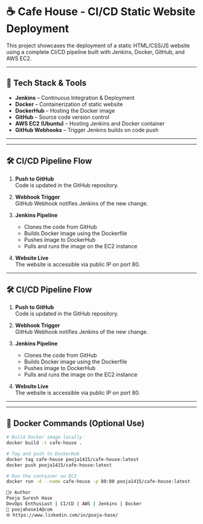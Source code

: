# ☕ Cafe House - CI/CD Static Website Deployment

This project showcases the deployment of a static HTML/CSS/JS website using a complete CI/CD pipeline built with Jenkins, Docker, GitHub, and AWS EC2.

---

## 🧰 Tech Stack & Tools

- **Jenkins** – Continuous Integration & Deployment
- **Docker** – Containerization of static website
- **DockerHub** – Hosting the Docker image
- **GitHub** – Source code version control
- **AWS EC2 (Ubuntu)** – Hosting Jenkins and Docker container
- **GitHub Webhooks** – Trigger Jenkins builds on code push

---


---

## 🛠️ CI/CD Pipeline Flow

1. **Push to GitHub**  
   Code is updated in the GitHub repository.

2. **Webhook Trigger**  
   GitHub Webhook notifies Jenkins of the new change.

3. **Jenkins Pipeline**  
   - Clones the code from GitHub  
   - Builds Docker image using the Dockerfile  
   - Pushes image to DockerHub  
   - Pulls and runs the image on the EC2 instance

4. **Website Live**  
   The website is accessible via public IP on port 80.

---


## 🛠️ CI/CD Pipeline Flow

1. **Push to GitHub**  
   Code is updated in the GitHub repository.

2. **Webhook Trigger**  
   GitHub Webhook notifies Jenkins of the new change.

3. **Jenkins Pipeline**  
   - Clones the code from GitHub  
   - Builds Docker image using the Dockerfile  
   - Pushes image to DockerHub  
   - Pulls and runs the image on the EC2 instance

4. **Website Live**  
   The website is accessible via public IP on port 80.

---

---

## 🐳 Docker Commands (Optional Use)

```bash
# Build Docker image locally
docker build -t cafe-house .

# Tag and push to DockerHub
docker tag cafe-house pooja1415/cafe-house:latest
docker push pooja1415/cafe-house:latest

# Run the container on EC2
docker run -d --name cafe-house -p 80:80 pooja1415/cafe-house:latest

🙋‍♀️ Author
Pooja Suresh Hase
DevOps Enthusiast | CI/CD | AWS | Jenkins | Docker
📧 poojahase14@com
🌐 https://www.linkedin.com/in/pooja-hase/
